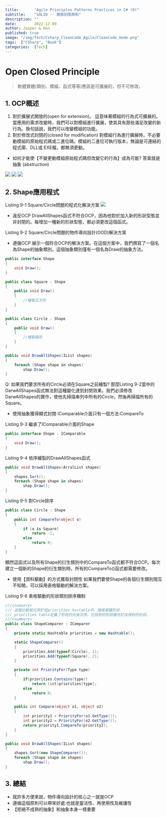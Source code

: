 ```yaml
---
title:       "Agile Principles Patterns Practices in C# (9)"
subtitle:    "SOLID -  開放封閉原則"
description: ""
date:        2022-12-09
author: Jasper & Ken
published: true
image: "/img/Tech/Csharp_CleanCode_Agile/CleanCode_Home.png"
tags:  ["CSharp", "Book"]
categories:  [Tech]
---
```


**O**pen **C**losed **P**rinciple
======
> 軟體實體(類別、模組、函式等等)應該是可擴展的，但不可修改。

## 1. OCP概述

1. 對於擴展式開放的(open for extension)。
這意味著模組的行為式可擴展的。當應用的需求改變時，我們可以對模組進行擴展，使其具有那些滿足改變的新行為。換句話說，我們可以改變模組的功能。
2. 對於修改式封閉的(closed for modification)
對模組行為進行擴展時，不必要動模組的原始程式碼或二進位碼。模組的二進位可執行版本，無論是可連結的程式庫、DLL或.EXE檔，都無須更動。

* 如何才能使【不變更動模組原始程式碼但改變它的行為】成為可能?
答案就是抽象 (abstruction)

![](/img/Tech/Csharp_CleanCode_Agile/Chapter9_OCP/9_1.png)
![](/img/Tech/Csharp_CleanCode_Agile/Chapter9_OCP/9_2.png)
![](/img/Tech/Csharp_CleanCode_Agile/Chapter9_OCP/9_3.png)

## 2. Shape應用程式

Listing 9-1 Square/Circle問題的程式化解決方案
![](/img/Tech/Csharp_CleanCode_Agile/Chapter9_OCP/Listing9-1.png)

* 違反OCP
DrawAllShapes函式不符合OCP，因為他對於加入新的形狀型態並非封閉的。每增加一種新的形狀型態，都必須更改這個函式。


Listing 9-2 Square/Circle問題的物件導向設計(OOD)解決方案
* 遵循OCP
展示一個符合OCP的解決方案。在這個方案中，我們撰寫了一個名為Shape的抽象類別。這個抽象類別僅有一個名為Draw的抽象方法。

```csharp
public interface Shape
{
    void Draw();
}

public class Square : Shape
{
    public void Draw()
    {
        //繪製正方形
    }
}

public class Circle : Shape
{
    public void Draw()
    {
        //繪製圓形
    }
}

public void DrawAllShapes(IList shapes)
{
    foreach (Shape shape in shapes)
        shap.Draw();
}
```


Q: 如果我們要求所有的Circle必須在Square之前繪製?
那麼Listing 9-2當中的DarwAllShapes函式無法對這種變化達到封閉效果。我們必須修改DarwAllShapes的實作，使他先掃描串列中所有的Circle，然後再掃描所有的Square。

* 使用抽象獲得顯式封閉
IComparable介面只有一個方法:CompareTo

Listing 9-3 繼承了IComparable介面的Shape

```csharp
public interface Shape : IComparable
{
    void Draw();
}
```

Listing 9-4 依序繪製的DrawAllShapes函式

```csharp
public void DrawAllShapes(ArralList shapes)
{
    shapes.Sort();
    foreach (Shape shape in shapes)
        shap.Draw();
}
```

Listing 9-5 對Circle排序

```csharp
public class Circle : Shape
{
    public int CompareTo(object o)
    {
        if (o is Square)
            return -1;
        else
            return 0;
    }
}
```

顯然這函式以及所有Shape的衍生類別中的CompareTo函式都不符合OCP。每次建立一個新的Shape的衍生類別時，所有的CompareTo()函式都需要修改。

* 使用【資料驅動】的方式獲取封閉性
    如果我們要使Shape的各個衍生類別間互不知曉，可以採用表格驅動的解決方案。

Listing 9-6 表格驅動的形狀類別排序機制

```csharp
///<sumaary>
/// 這個比較程式用於從priorities hastable中，搜尋某種形狀
/// priorities table定義了形狀的先後次序。位找到的形狀優先於找得到的形狀。
///<summary>
public class ShapeComparer : IComparer
{
    private static Hashtable priorities = new Hashtable();

    static ShapeComparer()
    {
        priorities.Add(typeof(Circle), 1);
        priorities.Add(typeof(Square), 2);
    }

    private int PriorityFor(Type type)
    {
        if(priorities.Contains(type))
            return (int)priorities[type];
        else
            return 0;
    }

    public int Compare(object o1, object o2)
    {
        int priority1 = PriorityFor(o1.GetType());
        int priority2 = PriorityFor(o2.GetType());
        return priority1.CompareTo(priority2);
    }
}

public void DrawAllShapes(IList shapes)
{
    shapes.Sort(new ShapeComparer());
    foreach (Shape shape in shapes)
        shap.Draw();
}
```
	
## 3. 總結

* 就許多方便來說，物件導向設計的核心之一就是OCP
* 遵循這個原則可以帶來好處:也就是靈活性、再使用性及維護性
* 【拒絕不成熟的抽象】和抽象本身一樣重要
